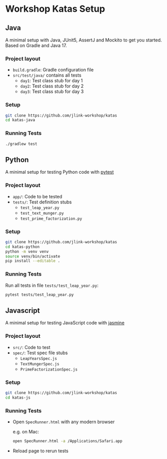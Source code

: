 # Workshop Katas Setup

## Java

A minimal setup with Java, JUnit5, AssertJ and Mockito to get you started.
Based on Gradle and Java 17.

### Project layout

- `build.gradle`: Gradle configuration file
- `src/test/java/` contains all tests
  - `day1`: Test class stub for day 1
  - `day2`: Test class stub for day 2
  - `day3`: Test class stub for day 3

### Setup

```bash
git clone https://github.com/jlink-workshop/katas
cd katas-java
```

### Running Tests

```bash
./gradlew test
```

## Python

A minimal setup for testing Python code with [pytest](https://docs.pytest.org/en/7.1.x/)

### Project layout

- `app/`: Code to be tested
- `tests/`: Test definition stubs
  - `test_leap_year.py`
  - `test_text_munger.py`
  - `test_prime_factorization.py`

### Setup

```bash
git clone https://github.com/jlink-workshop/katas
cd katas-python
python -m venv venv
source venv/bin/activate
pip install --editable .
```

### Running Tests

Run all tests in file `tests/test_leap_year.py`:

```bash
pytest tests/test_leap_year.py
```

## Javascript

A minimal setup for testing JavaScript code with [jasmine](http://jasmine.github.io/)

### Project layout

- `src/`: Code to test
- `spec/`: Test spec file stubs
  - `LeapYearsSpec.js`
  - `TextMungerSpec.js`
  - `PrimeFactorizationSpec.js`

### Setup

```bash
git clone https://github.com/jlink-workshop/katas
cd katas-js
```

### Running Tests

- Open `SpecRunner.html` with any modern browser

  e.g. on Mac:
  ```bash
  open SpecRunner.html -a /Applications/Safari.app
  ```

- Reload page to rerun tests
